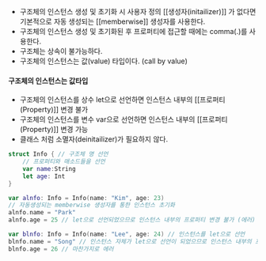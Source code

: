 -  구조체의 인스턴스 생성 및 초기화 시 사용자 정의 [[생성자(initailizer)]] 가 없다면 기본적으로 자동 생성되는 [[memberwise]] 생성자를 사용한다.
- 구조체의 인스턴스 생성 및 초기화된 후 프로퍼티에 접근할 때에는 comma(.)를 사용한다.
- 구조체는 상속이 불가능하다.
- 구조체의 인스턴스는 값(value) 타입이다. (call by value)


#### 구조체의 인스턴스는 값타입
- 구조체의 인스턴스를 상수 let으로 선언하면 인스턴스 내부의 [[프로퍼티(Property)]] 변경 불가
- 구조체의 인스턴스를 변수 var으로 선언하면 인스턴스 내부의 [[프로퍼티(Property)]] 변경 가능
- 클래스 처럼 소멸자(deinitailizer)가 필요하지 않다.

```swift
struct Info { // 구조체 명 선언
	// 프로퍼티와 매소드들을 선언
	var name:String
	let age: Int
}

var alnfo: Info = Info(name: "Kim", age: 23) 
// 자동생성되는 memberwise 생성자를 통한 인스턴스 초기화
alnfo.name = "Park"
alnfo.age = 25 // let으로 선언되었으므로 인스턴스 내부의 프로퍼티 변경 불가 (에러)

var blnfo: Info = Info(name: "Lee", age: 24) // 인스턴스를 let으로 선언
blnfo.name = "Song" // 인스턴스 자체가 let으로 선언이 되었으므로 인스턴스 내부의 프로퍼티 변경 불가
blnfo.age = 26 // 마찬가지로 에러
```